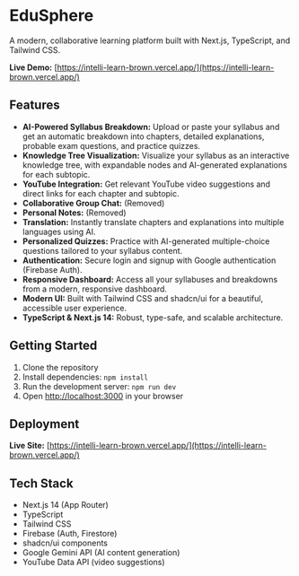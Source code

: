 # EduSphere

A modern, collaborative learning platform built with Next.js, TypeScript, and Tailwind CSS.

**Live Demo:** [https://intelli-learn-brown.vercel.app/](https://intelli-learn-brown.vercel.app/)

## Features

- **AI-Powered Syllabus Breakdown:** Upload or paste your syllabus and get an automatic breakdown into chapters, detailed explanations, probable exam questions, and practice quizzes.
- **Knowledge Tree Visualization:** Visualize your syllabus as an interactive knowledge tree, with expandable nodes and AI-generated explanations for each subtopic.
- **YouTube Integration:** Get relevant YouTube video suggestions and direct links for each chapter and subtopic.
- **Collaborative Group Chat:** (Removed)
- **Personal Notes:** (Removed)
- **Translation:** Instantly translate chapters and explanations into multiple languages using AI.
- **Personalized Quizzes:** Practice with AI-generated multiple-choice questions tailored to your syllabus content.
- **Authentication:** Secure login and signup with Google authentication (Firebase Auth).
- **Responsive Dashboard:** Access all your syllabuses and breakdowns from a modern, responsive dashboard.
- **Modern UI:** Built with Tailwind CSS and shadcn/ui for a beautiful, accessible user experience.
- **TypeScript & Next.js 14:** Robust, type-safe, and scalable architecture.

## Getting Started

1. Clone the repository
2. Install dependencies: `npm install`
3. Run the development server: `npm run dev`
4. Open [http://localhost:3000](http://localhost:3000) in your browser

## Deployment

**Live Site:** [https://intelli-learn-brown.vercel.app/](https://intelli-learn-brown.vercel.app/)

## Tech Stack

- Next.js 14 (App Router)
- TypeScript
- Tailwind CSS
- Firebase (Auth, Firestore)
- shadcn/ui components
- Google Gemini API (AI content generation)
- YouTube Data API (video suggestions)